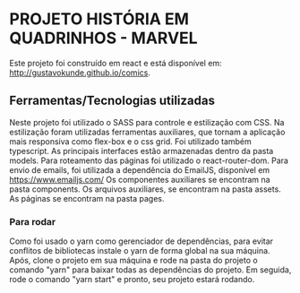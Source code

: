 # PROJETO HISTÓRIA EM QUADRINHOS - MARVEL

Este projeto foi construído em react e está disponível em: http://gustavokunde.github.io/comics.

## Ferramentas/Tecnologias utilizadas
Neste projeto foi utilizado o SASS para controle e estilização com CSS. Na estilização foram utilizadas ferramentas auxiliares, que tornam a aplicação mais responsiva como flex-box e o css grid. 
Foi utilizado também typescript. As principais interfaces estão armazenadas dentro da pasta models.
Para roteamento das páginas foi utilizado o react-router-dom.
Para envio de emails, foi utilizada a dependência do EmailJS, disponível em https://www.emailjs.com/
Os componentes auxiliares se encontram na pasta components.
Os arquivos auxiliares, se encontram na pasta assets.
As páginas se encontram na pasta pages.


### Para rodar
Como foi usado o yarn como gerenciador de dependências, para evitar conflitos de bibliotecas instale o yarn de forma global na sua máquina.
Após, clone o projeto em sua máquina e rode na pasta do projeto o comando "yarn" para baixar todas as dependências do projeto.
Em seguida, rode o comando "yarn start" e pronto, seu projeto estará rodando.
